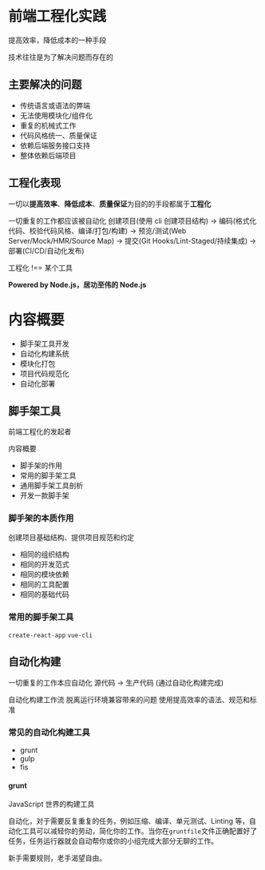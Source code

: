 # 前端工程化实践

提高效率，降低成本的一种手段

技术往往是为了解决问题而存在的

## 主要解决的问题

- 传统语言或语法的弊端
- 无法使用模块化/组件化
- 重复的机械式工作
- 代码风格统一、质量保证
- 依赖后端服务接口支持
- 整体依赖后端项目

## 工程化表现

一切以**提高效率**、**降低成本**、**质量保证**为目的的手段都属于**工程化**

一切重复的工作都应该被自动化
创建项目(使用 cli 创建项目结构) -> 编码(格式化代码、校验代码风格、编译/打包/构建) -> 预览/测试(Web Server/Mock/HMR/Source Map) -> 提交(Git Hooks/Lint-Staged/持续集成) -> 部署(CI/CD/自动化发布)

工程化 !== 某个工具

**Powered by Node.js，居功至伟的 Node.js**

# 内容概要

- 脚手架工具开发
- 自动化构建系统
- 模块化打包
- 项目代码规范化
- 自动化部署

## 脚手架工具

前端工程化的发起者

内容概要

- 脚手架的作用
- 常用的脚手架工具
- 通用脚手架工具剖析
- 开发一款脚手架

### 脚手架的本质作用

创建项目基础结构、提供项目规范和约定

- 相同的组织结构
- 相同的开发范式
- 相同的模块依赖
- 相同的工具配置
- 相同的基础代码

### 常用的脚手架工具

`create-react-app`
`vue-cli`

## 自动化构建

一切重复的工作本应自动化
源代码 -> 生产代码 (通过自动化构建完成)

自动化构建工作流
脱离运行环境兼容带来的问题
使用提高效率的语法、规范和标准

### 常见的自动化构建工具

- grunt
- gulp
- fis

#### grunt

JavaScript 世界的构建工具

自动化，对于需要反复重复的任务，例如压缩、编译、单元测试、Linting 等，自动化工具可以减轻你的劳动，简化你的工作。当你在`gruntfile`文件正确配置好了任务，任务运行器就会自动帮你或你的小组完成大部分无聊的工作。

新手需要规则，老手渴望自由。
